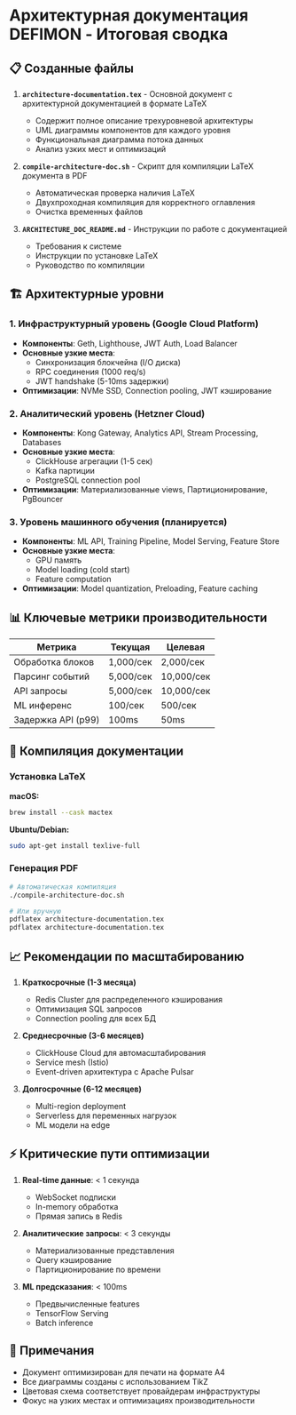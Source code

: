 # Архитектурная документация DEFIMON - Итоговая сводка

## 📋 Созданные файлы

1. **`architecture-documentation.tex`** - Основной документ с архитектурной документацией в формате LaTeX
   - Содержит полное описание трехуровневой архитектуры
   - UML диаграммы компонентов для каждого уровня
   - Функциональная диаграмма потока данных
   - Анализ узких мест и оптимизаций

2. **`compile-architecture-doc.sh`** - Скрипт для компиляции LaTeX документа в PDF
   - Автоматическая проверка наличия LaTeX
   - Двухпроходная компиляция для корректного оглавления
   - Очистка временных файлов

3. **`ARCHITECTURE_DOC_README.md`** - Инструкции по работе с документацией
   - Требования к системе
   - Инструкции по установке LaTeX
   - Руководство по компиляции

## 🏗️ Архитектурные уровни

### 1. Инфраструктурный уровень (Google Cloud Platform)
- **Компоненты**: Geth, Lighthouse, JWT Auth, Load Balancer
- **Основные узкие места**: 
  - Синхронизация блокчейна (I/O диска)
  - RPC соединения (1000 req/s)
  - JWT handshake (5-10ms задержки)
- **Оптимизации**: NVMe SSD, Connection pooling, JWT кэширование

### 2. Аналитический уровень (Hetzner Cloud)
- **Компоненты**: Kong Gateway, Analytics API, Stream Processing, Databases
- **Основные узкие места**:
  - ClickHouse агрегации (1-5 сек)
  - Kafka партиции
  - PostgreSQL connection pool
- **Оптимизации**: Материализованные views, Партиционирование, PgBouncer

### 3. Уровень машинного обучения (планируется)
- **Компоненты**: ML API, Training Pipeline, Model Serving, Feature Store
- **Основные узкие места**:
  - GPU память
  - Model loading (cold start)
  - Feature computation
- **Оптимизации**: Model quantization, Preloading, Feature caching

## 📊 Ключевые метрики производительности

| Метрика | Текущая | Целевая |
|---------|---------|---------|
| Обработка блоков | 1,000/сек | 2,000/сек |
| Парсинг событий | 5,000/сек | 10,000/сек |
| API запросы | 5,000/сек | 10,000/сек |
| ML инференс | 100/сек | 500/сек |
| Задержка API (p99) | 100ms | 50ms |

## 🚀 Компиляция документации

### Установка LaTeX

**macOS:**
```bash
brew install --cask mactex
```

**Ubuntu/Debian:**
```bash
sudo apt-get install texlive-full
```

### Генерация PDF

```bash
# Автоматическая компиляция
./compile-architecture-doc.sh

# Или вручную
pdflatex architecture-documentation.tex
pdflatex architecture-documentation.tex
```

## 📈 Рекомендации по масштабированию

1. **Краткосрочные (1-3 месяца)**
   - Redis Cluster для распределенного кэширования
   - Оптимизация SQL запросов
   - Connection pooling для всех БД

2. **Среднесрочные (3-6 месяцев)**
   - ClickHouse Cloud для автомасштабирования
   - Service mesh (Istio)
   - Event-driven архитектура с Apache Pulsar

3. **Долгосрочные (6-12 месяцев)**
   - Multi-region deployment
   - Serverless для переменных нагрузок
   - ML модели на edge

## ⚡ Критические пути оптимизации

1. **Real-time данные**: < 1 секунда
   - WebSocket подписки
   - In-memory обработка
   - Прямая запись в Redis

2. **Аналитические запросы**: < 3 секунды
   - Материализованные представления
   - Query кэширование
   - Партиционирование по времени

3. **ML предсказания**: < 100ms
   - Предвычисленные features
   - TensorFlow Serving
   - Batch inference

## 📝 Примечания

- Документ оптимизирован для печати на формате A4
- Все диаграммы созданы с использованием TikZ
- Цветовая схема соответствует провайдерам инфраструктуры
- Фокус на узких местах и оптимизациях производительности
